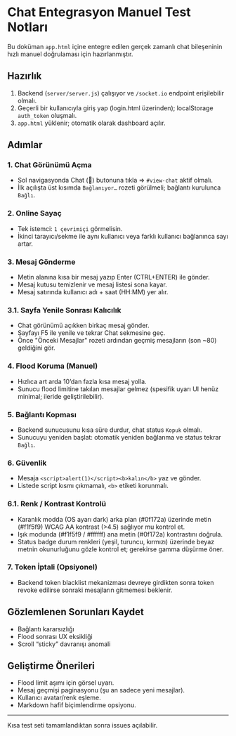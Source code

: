 # Chat Entegrasyon Manuel Test Notları

Bu doküman `app.html` içine entegre edilen gerçek zamanlı chat bileşeninin hızlı manuel doğrulaması için hazırlanmıştır.

## Hazırlık
1. Backend (`server/server.js`) çalışıyor ve `/socket.io` endpoint erişilebilir olmalı.
2. Geçerli bir kullanıcıyla giriş yap (login.html üzerinden); localStorage `auth_token` oluşmalı.
3. `app.html` yüklenir; otomatik olarak dashboard açılır.

## Adımlar
### 1. Chat Görünümü Açma
- Sol navigasyonda Chat (💬) butonuna tıkla ⇒ `#view-chat` aktif olmalı.
- İlk açılışta üst kısımda `Bağlanıyor…` rozeti görülmeli; bağlantı kurulunca `Bağlı`.

### 2. Online Sayaç
- Tek istemci: `1 çevrimiçi` görmelisin.
- İkinci tarayıcı/sekme ile aynı kullanıcı veya farklı kullanıcı bağlanınca sayı artar.

### 3. Mesaj Gönderme
- Metin alanına kısa bir mesaj yazıp Enter (CTRL+ENTER) ile gönder.
- Mesaj kutusu temizlenir ve mesaj listesi sona kayar.
- Mesaj satırında kullanıcı adı + saat (HH:MM) yer alır.

### 3.1. Sayfa Yenile Sonrası Kalıcılık
- Chat görünümü açıkken birkaç mesaj gönder.
- Sayfayı F5 ile yenile ve tekrar Chat sekmesine geç.
- Önce "Önceki Mesajlar" rozeti ardından geçmiş mesajların (son ~80) geldiğini gör.

### 4. Flood Koruma (Manuel)
- Hızlıca art arda 10’dan fazla kısa mesaj yolla.
- Sunucu flood limitine takılan mesajlar gelmez (spesifik uyarı UI henüz minimal; ileride geliştirilebilir).

### 5. Bağlantı Kopması
- Backend sunucusunu kısa süre durdur, chat status `Kopuk` olmalı.
- Sunucuyu yeniden başlat: otomatik yeniden bağlanma ve status tekrar `Bağlı`.

### 6. Güvenlik
- Mesaja `<script>alert(1)</script><b>kalın</b>` yaz ve gönder.
- Listede script kısmı çıkmamalı, `<b>` etiketi korunmalı.

### 6.1. Renk / Kontrast Kontrolü
- Karanlık modda (OS ayarı dark) arka plan (#0f172a) üzerinde metin (#f1f5f9) WCAG AA kontrast (>4.5) sağlıyor mu kontrol et.
- Işık modunda (#f1f5f9 / #ffffff) ana metin (#0f172a) kontrastını doğrula.
- Status badge durum renkleri (yeşil, turuncu, kırmızı) üzerinde beyaz metnin okunurluğunu gözle kontrol et; gerekirse gamma düşürme öner.

### 7. Token İptali (Opsiyonel)
- Backend token blacklist mekanizması devreye girdikten sonra token revoke edilirse sonraki mesajların gitmemesi beklenir.

## Gözlemlenen Sorunları Kaydet
- Bağlantı kararsızlığı
- Flood sonrası UX eksikliği
- Scroll “sticky” davranışı anomali

## Geliştirme Önerileri
- Flood limit aşımı için görsel uyarı.
- Mesaj geçmişi paginasyonu (şu an sadece yeni mesajlar).
- Kullanıcı avatar/renk eşleme.
- Markdown hafif biçimlendirme opsiyonu.

---
Kısa test seti tamamlandıktan sonra issues açılabilir.
